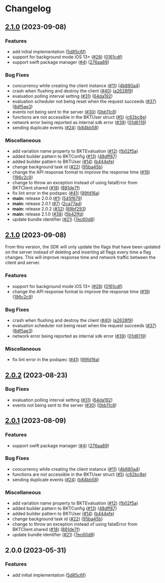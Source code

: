 # Changelog

## [2.1.0](https://github.com/bucketeer-io/ios-client-sdk/compare/v2.1.0...v2.1.0) (2023-09-08)


### Features

* add initial implementation ([5d85c6f](https://github.com/bucketeer-io/ios-client-sdk/commit/5d85c6fab1ddb47b32a689a4d6abf3ff79b7a779))
* support for background mode iOS 13+ ([#28](https://github.com/bucketeer-io/ios-client-sdk/issues/28)) ([0161cdf](https://github.com/bucketeer-io/ios-client-sdk/commit/0161cdf905c2db405743db7e572582f9429eb611))
* support swift package manager ([#4](https://github.com/bucketeer-io/ios-client-sdk/issues/4)) ([276aa89](https://github.com/bucketeer-io/ios-client-sdk/commit/276aa89251fc85acdf98fcc6773dd34309d072e0))


### Bug Fixes

* concurrency while creating the client instance ([#11](https://github.com/bucketeer-io/ios-client-sdk/issues/11)) ([4b880a4](https://github.com/bucketeer-io/ios-client-sdk/commit/4b880a4c68ae3ed04b1d5e15d6f00517f9bc8ed4))
* crash when flushing and destroy the client ([#40](https://github.com/bucketeer-io/ios-client-sdk/issues/40)) ([a2628f9](https://github.com/bucketeer-io/ios-client-sdk/commit/a2628f97948b806f914faf1b77dc664cbc197e78))
* evaluation polling interval setting ([#31](https://github.com/bucketeer-io/ios-client-sdk/issues/31)) ([64da192](https://github.com/bucketeer-io/ios-client-sdk/commit/64da19220ed2e3a2520a9644cc14320e39c8eb76))
* evaluation scheduler not being reset when the request succeeds ([#37](https://github.com/bucketeer-io/ios-client-sdk/issues/37)) ([8df5ae3](https://github.com/bucketeer-io/ios-client-sdk/commit/8df5ae3955d31f74371351a055ecc66f318089e3))
* events not being sent to the server ([#30](https://github.com/bucketeer-io/ios-client-sdk/issues/30)) ([0bb11c8](https://github.com/bucketeer-io/ios-client-sdk/commit/0bb11c8f3749c286f359a5cd4562ae50c06edeed))
* functions are not accessible in the BKTUser struct ([#5](https://github.com/bucketeer-io/ios-client-sdk/issues/5)) ([c62bc8e](https://github.com/bucketeer-io/ios-client-sdk/commit/c62bc8ec0d76d175b182023ac9a390f1cb891074))
* network error being reported as internal sdk error ([#39](https://github.com/bucketeer-io/ios-client-sdk/issues/39)) ([01d6119](https://github.com/bucketeer-io/ios-client-sdk/commit/01d6119e02869adabe261d2e072ad5db0767899b))
* sending duplicate events ([#24](https://github.com/bucketeer-io/ios-client-sdk/issues/24)) ([b84bb58](https://github.com/bucketeer-io/ios-client-sdk/commit/b84bb5840af722d02963c4b009f866961cff5461))


### Miscellaneous

* add variation name property to BKTEvaluation ([#12](https://github.com/bucketeer-io/ios-client-sdk/issues/12)) ([fb02f5a](https://github.com/bucketeer-io/ios-client-sdk/commit/fb02f5a6311a78ef31e2760438c0fa574eb8a155))
* added builder pattern to BKTConfig ([#13](https://github.com/bucketeer-io/ios-client-sdk/issues/13)) ([48dff87](https://github.com/bucketeer-io/ios-client-sdk/commit/48dff87dbe27791fde7dd47293741f4b64adebe2))
* added builder pattern to BKTUser ([#14](https://github.com/bucketeer-io/ios-client-sdk/issues/14)) ([b444efe](https://github.com/bucketeer-io/ios-client-sdk/commit/b444efee76559ee204c9deb0c76acae9ff190312))
* change background task id ([#22](https://github.com/bucketeer-io/ios-client-sdk/issues/22)) ([95ba45b](https://github.com/bucketeer-io/ios-client-sdk/commit/95ba45bb9dfbba44f6cc84b12e09a1c8a78627a1))
* change the API response format to improve the response time ([#19](https://github.com/bucketeer-io/ios-client-sdk/issues/19)) ([196c2c9](https://github.com/bucketeer-io/ios-client-sdk/commit/196c2c98501f5bb54548d7b9a71bf0fdf5c5fd38))
* change to throw an exception instead of using fatalError from BKTClient.shared ([#18](https://github.com/bucketeer-io/ios-client-sdk/issues/18)) ([881de7f](https://github.com/bucketeer-io/ios-client-sdk/commit/881de7fbd575fb1c01946ccbb62c13a179deea18))
* fix lint error in the podspec ([#41](https://github.com/bucketeer-io/ios-client-sdk/issues/41)) ([99fd16a](https://github.com/bucketeer-io/ios-client-sdk/commit/99fd16a9d7cbafaa6a8817f160af0444aa3cd37d))
* **main:** release 2.0.0 ([#1](https://github.com/bucketeer-io/ios-client-sdk/issues/1)) ([545f679](https://github.com/bucketeer-io/ios-client-sdk/commit/545f67908369d6a8134120b5fe10781434cf16e7))
* **main:** release 2.0.1 ([#7](https://github.com/bucketeer-io/ios-client-sdk/issues/7)) ([2ca77ad](https://github.com/bucketeer-io/ios-client-sdk/commit/2ca77ade1f590b2104ca01d00f054a57c8dd3ab3))
* **main:** release 2.0.2 ([#32](https://github.com/bucketeer-io/ios-client-sdk/issues/32)) ([89bf293](https://github.com/bucketeer-io/ios-client-sdk/commit/89bf293672b2d6e19f41acf29acfb5134c0ec66f))
* **main:** release 2.1.0 ([#38](https://github.com/bucketeer-io/ios-client-sdk/issues/38)) ([5b42ffd](https://github.com/bucketeer-io/ios-client-sdk/commit/5b42ffdc98079cdea7d72eb90330088ed9cba647))
* update bundle identifier ([#21](https://github.com/bucketeer-io/ios-client-sdk/issues/21)) ([7ec60d8](https://github.com/bucketeer-io/ios-client-sdk/commit/7ec60d82e9213e5f7fc4a21ef896f411ee8c406c))

## [2.1.0](https://github.com/bucketeer-io/ios-client-sdk/compare/v2.0.2...v2.1.0) (2023-09-08)

From this version, the SDK will only update the flags that have been updated on the server instead of deleting and inserting all flags every time a flag changes. This will improve response time and network traffic between the client and server.

### Features

* support for background mode iOS 13+ ([#28](https://github.com/bucketeer-io/ios-client-sdk/issues/28)) ([0161cdf](https://github.com/bucketeer-io/ios-client-sdk/commit/0161cdf905c2db405743db7e572582f9429eb611))
* change the API response format to improve the response time ([#19](https://github.com/bucketeer-io/ios-client-sdk/issues/19)) ([196c2c9](https://github.com/bucketeer-io/ios-client-sdk/commit/196c2c98501f5bb54548d7b9a71bf0fdf5c5fd38))

### Bug Fixes

* crash when flushing and destroy the client ([#40](https://github.com/bucketeer-io/ios-client-sdk/issues/40)) ([a2628f9](https://github.com/bucketeer-io/ios-client-sdk/commit/a2628f97948b806f914faf1b77dc664cbc197e78))
* evaluation scheduler not being reset when the request succeeds ([#37](https://github.com/bucketeer-io/ios-client-sdk/issues/37)) ([8df5ae3](https://github.com/bucketeer-io/ios-client-sdk/commit/8df5ae3955d31f74371351a055ecc66f318089e3))
* network error being reported as internal sdk error ([#39](https://github.com/bucketeer-io/ios-client-sdk/issues/39)) ([01d6119](https://github.com/bucketeer-io/ios-client-sdk/commit/01d6119e02869adabe261d2e072ad5db0767899b))

### Miscellaneous

* fix lint error in the podspec ([#41](https://github.com/bucketeer-io/ios-client-sdk/issues/41)) ([99fd16a](https://github.com/bucketeer-io/ios-client-sdk/commit/99fd16a9d7cbafaa6a8817f160af0444aa3cd37d))

## [2.0.2](https://github.com/bucketeer-io/ios-client-sdk/compare/v2.0.1...v2.0.2) (2023-08-23)


### Bug Fixes

* evaluation polling interval setting ([#31](https://github.com/bucketeer-io/ios-client-sdk/issues/31)) ([64da192](https://github.com/bucketeer-io/ios-client-sdk/commit/64da19220ed2e3a2520a9644cc14320e39c8eb76))
* events not being sent to the server ([#30](https://github.com/bucketeer-io/ios-client-sdk/issues/30)) ([0bb11c8](https://github.com/bucketeer-io/ios-client-sdk/commit/0bb11c8f3749c286f359a5cd4562ae50c06edeed))

## [2.0.1](https://github.com/bucketeer-io/ios-client-sdk/compare/v2.0.0...v2.0.1) (2023-08-09)


### Features

* support swift package manager ([#4](https://github.com/bucketeer-io/ios-client-sdk/issues/4)) ([276aa89](https://github.com/bucketeer-io/ios-client-sdk/commit/276aa89251fc85acdf98fcc6773dd34309d072e0))


### Bug Fixes

* concurrency while creating the client instance ([#11](https://github.com/bucketeer-io/ios-client-sdk/issues/11)) ([4b880a4](https://github.com/bucketeer-io/ios-client-sdk/commit/4b880a4c68ae3ed04b1d5e15d6f00517f9bc8ed4))
* functions are not accessible in the BKTUser struct ([#5](https://github.com/bucketeer-io/ios-client-sdk/issues/5)) ([c62bc8e](https://github.com/bucketeer-io/ios-client-sdk/commit/c62bc8ec0d76d175b182023ac9a390f1cb891074))
* sending duplicate events ([#24](https://github.com/bucketeer-io/ios-client-sdk/issues/24)) ([b84bb58](https://github.com/bucketeer-io/ios-client-sdk/commit/b84bb5840af722d02963c4b009f866961cff5461))


### Miscellaneous

* add variation name property to BKTEvaluation ([#12](https://github.com/bucketeer-io/ios-client-sdk/issues/12)) ([fb02f5a](https://github.com/bucketeer-io/ios-client-sdk/commit/fb02f5a6311a78ef31e2760438c0fa574eb8a155))
* added builder pattern to BKTConfig ([#13](https://github.com/bucketeer-io/ios-client-sdk/issues/13)) ([48dff87](https://github.com/bucketeer-io/ios-client-sdk/commit/48dff87dbe27791fde7dd47293741f4b64adebe2))
* added builder pattern to BKTUser ([#14](https://github.com/bucketeer-io/ios-client-sdk/issues/14)) ([b444efe](https://github.com/bucketeer-io/ios-client-sdk/commit/b444efee76559ee204c9deb0c76acae9ff190312))
* change background task id ([#22](https://github.com/bucketeer-io/ios-client-sdk/issues/22)) ([95ba45b](https://github.com/bucketeer-io/ios-client-sdk/commit/95ba45bb9dfbba44f6cc84b12e09a1c8a78627a1))
* change to throw an exception instead of using fatalError from BKTClient.shared ([#18](https://github.com/bucketeer-io/ios-client-sdk/issues/18)) ([881de7f](https://github.com/bucketeer-io/ios-client-sdk/commit/881de7fbd575fb1c01946ccbb62c13a179deea18))
* update bundle identifier ([#21](https://github.com/bucketeer-io/ios-client-sdk/issues/21)) ([7ec60d8](https://github.com/bucketeer-io/ios-client-sdk/commit/7ec60d82e9213e5f7fc4a21ef896f411ee8c406c))

## 2.0.0 (2023-05-31)


### Features

* add initial implementation ([5d85c6f](https://github.com/bucketeer-io/ios-client-sdk/commit/5d85c6fab1ddb47b32a689a4d6abf3ff79b7a779))
